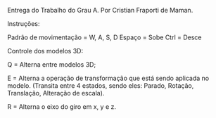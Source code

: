 Entrega do Trabalho do Grau A.
Por Cristian Fraporti de Maman.


Instruções:

Padrão de movimentação = W, A, S, D
Espaço = Sobe
Ctrl = Desce

Controle dos modelos 3D:

Q = Alterna entre modelos 3D;

E = Alterna a operação de transformação que está sendo aplicada no modelo. (Transita entre 4 estados, sendo eles: Parado, Rotação, Translação, Alteração de escala).

R = Alterna o eixo do giro em x, y e z.


